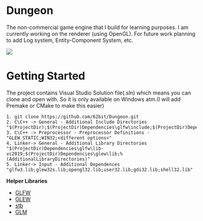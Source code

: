 # Dungeon
The non-commercial game engine that I build for learning purposes. I am currently working on the renderer (using OpenGL). For future work planning to add Log system, Entity-Component System, etc.

![](https://github.com/62bit/Dungeon/blob/master/Dungeon%20Engine/Source/dungeon.gif)

# Getting Started
The project contains Visual Studio Solution file(.sln) which means you can clone and open with. So it is only available on Windows atm.(I will add Premake or CMake to make this easier)

```
1. git clone https://github.com/62bit/Dungeon.git
2. C\C++ -> General - Additional Include Directories "$(ProjectDir);$(ProjectDir)Dependencies\glfw\include;$(ProjectDir)Dependencies\;$(ProjectDir)Dependencies\glew\include;$(ProjectDir)Source"
3. C\C++ -> Preprocessor - Preprocessor Definitions - "GLEW_STATIC;WIN32;<different options>"  
4. Linker-> General - Additional Library Directories "$(ProjectDir)Dependencies\glfw\lib-vc2019;$(ProjectDir)Dependencies\glew\lib;%(AdditionalLibraryDirectories)"
5. Linker-> Input - Additional Dependences "glfw3.lib;glew32s.lib;opengl32.lib;user32.lib;gdi32.lib;shell32.lib" 
```

**Helper Libraries**
- [GLFW](https://www.glfw.org/)
- [GLEW](http://glew.sourceforge.net/)
- [stb](https://github.com/nothings/stb)
- [GLM](https://glm.g-truc.net/)
